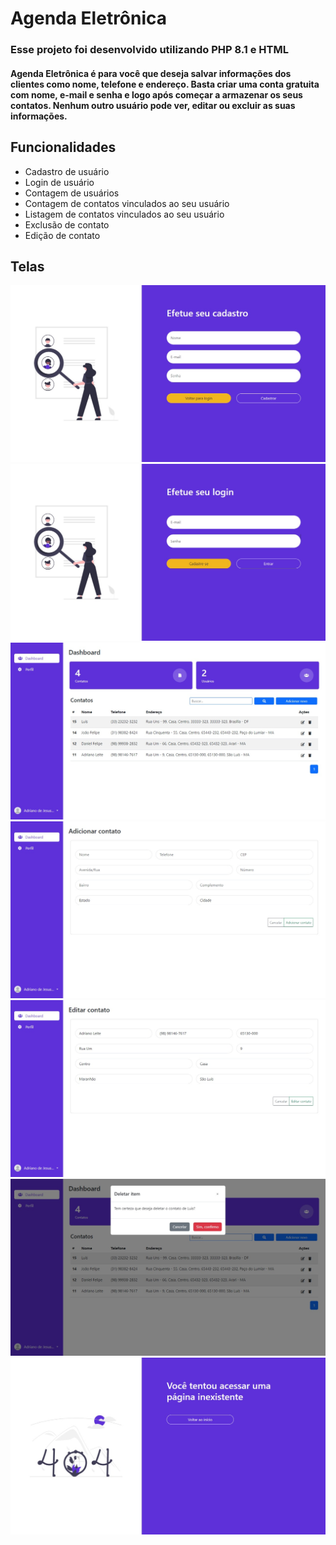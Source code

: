 # Agenda Eletrônica
### Esse projeto foi desenvolvido utilizando PHP 8.1 e HTML
#### **Agenda Eletrônica** é para você que deseja salvar informações dos clientes como nome, telefone e endereço. Basta criar uma conta gratuita com nome, e-mail e senha e logo após começar a armazenar os seus contatos. Nenhum outro usuário pode ver, editar ou excluir as suas informações.

## Funcionalidades
- Cadastro de usuário
- Login de usuário
- Contagem de usuários
- Contagem de contatos vinculados ao seu usuário
- Listagem de contatos vinculados ao seu usuário
- Exclusão de contato
- Edição de contato

## Telas
![alt text](assets/images/screens/cadastro.jpeg)
![alt text](assets/images/screens/login.jpeg)
![alt text](assets/images/screens/dashboard.jpeg)
![alt text](assets/images/screens/adicionar.jpeg)
![alt text](assets/images/screens/editar.jpeg)
![alt text](assets/images/screens/excluir.jpeg)
![alt text](assets/images/screens/404.jpeg)